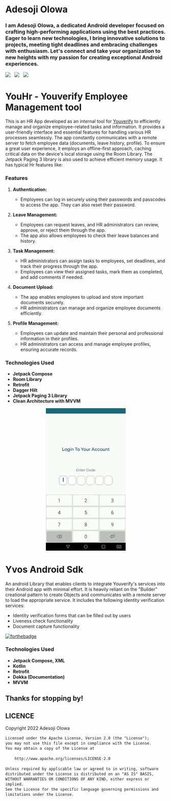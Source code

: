 # Adesoji Olowa

### I am Adesoji Olowa, a dedicated Android developer focused on crafting high-performing applications using the best practices. Eager to learn new technologies, I bring innovative solutions to projects, meeting tight deadlines and embracing challenges with enthusiasm. Let's connect and take your organization to new heights with my passion for creating exceptional Android experiences.

<a href="mailto:soj.ykn@gmail.com"><img src="https://img.shields.io/badge/Email-adesoji-8056d5.svg?style=for-the-badge&logo=minutemailer&logoColor=white"></a>&nbsp;&nbsp;&nbsp;<a href="https://www.linkedin.com/in/adesoji-olowa/" target="_blank"><img src="https://img.shields.io/badge/linkedin-Adesoji-blue.svg?style=for-the-badge&logo=linkedin&logoColor=white" ></a>&nbsp;&nbsp;&nbsp;<a href="https://github.com/sojious" target="_blank"><img src="https://img.shields.io/badge/github-sojious-red.svg?style=for-the-badge&logo=github&logoColor=white"></a>

# YouHr - Youverify Employee Management tool

This is an HR App developed as an internal tool for [Youverify](https://youverify.co/) to efficiently manage and organize employee-related tasks and information. It provides a user-friendly interface and essential features for handling various HR processes seamlessly. The app constantly communicates with a remote server to fetch employee data (documents, leave history, profile). To ensure a great user experience, it employs an offline-first approach, caching critical data on the device's local storage using the Room Library. The Jetpack Paging 3 library is also used to achieve efficient memory usage.
It has typical Hr features like:
### Features
1. **Authentication:**
   - Employees can log in securely using their passwords and passcodes to access the app. They can also reset their password.

2. **Leave Management:**
   - Employees can request leaves, and HR administrators can review, approve, or reject them through the app.
   - The app also allows employees to check their leave balances and history.

3. **Task Management:**
   - HR administrators can assign tasks to employees, set deadlines, and track their progress through the app.
   - Employees can view their assigned tasks, mark them as completed, and add comments if needed.

4. **Document Upload:**
   - The app enables employees to upload and store important documents securely.
   - HR administrators can manage and organize employee documents efficiently.

5. **Profile Management:**
   - Employees can update and maintain their personal and professional information in their profiles.
   - HR administrators can access and manage employee profiles, ensuring accurate records.


### Technologies Used
- **Jetpack Compose**
- **Room Library**
- **Retrofit**
- **Dagger Hilt**
- **Jetpack Paging 3 Library**
- **Clean Architecture with MVVM**
<p></p>
<p align="center">
<img src="images/youhr_app/youhr-demo.gif" width="250"  title="YouHr Application demo">
</p>


# Yvos Android Sdk

An android Library that enables clients to integrate Youverify's services into their Android app with minimal effort. It is heavily reliant on the "Builder" creational pattern to create Objects and communicates with a remote server to load the appropriate service. 
It includes the following identity verification services:

- Identity verification forms that can be filled out by users
- Liveness check functionality
- Document capture functionality

[![forthebadge](https://forthebadge.com/images/badges/check-it-out.svg)](https://central.sonatype.com/artifact/co.youverify/yvos.android/1.0.0) 

### Technologies Used
- **Jetpack Compose, XML**
- **Kotlin**
- **Retrofit**
- **Dokka (Documentation)**
- **MVVM**


## Thanks for stopping by!
  

   LICENCE
-----

 Copyright 2022 Adesoji Olowa

    Licensed under the Apache License, Version 2.0 (the "License");
    you may not use this file except in compliance with the License.
    You may obtain a copy of the License at

        http://www.apache.org/licenses/LICENSE-2.0

    Unless required by applicable law or agreed to in writing, software
    distributed under the License is distributed on an "AS IS" BASIS,
    WITHOUT WARRANTIES OR CONDITIONS OF ANY KIND, either express or implied.
    See the License for the specific language governing permissions and
    limitations under the License.
